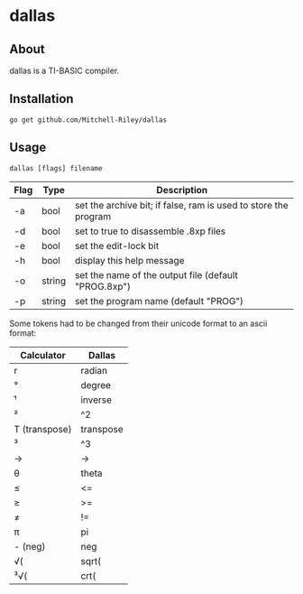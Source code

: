 # dallas

## About
dallas is a TI-BASIC compiler.

## Installation
`go get github.com/Mitchell-Riley/dallas`

## Usage
`dallas [flags] filename`

Flag|Type|Description
----|----|----
-a|bool|set the archive bit; if false, ram is used to store the program
-d|bool|set to true to disassemble .8xp files
-e|bool|set the edit-lock bit
-h|bool|display this help message
-o|string|set the name of the output file (default "PROG.8xp")
-p|string|set the program name (default "PROG")

Some tokens had to be changed from their unicode format to an ascii format:

Calculator|Dallas
---|---
r|radian
°|degree
ֿ¹|inverse
²|^2
T (transpose)|transpose
³|^3
→|->
θ|theta
≤|<=
≥|>=
≠|!=
π|pi
- (neg)|neg
√(|sqrt(
³√(|crt(
